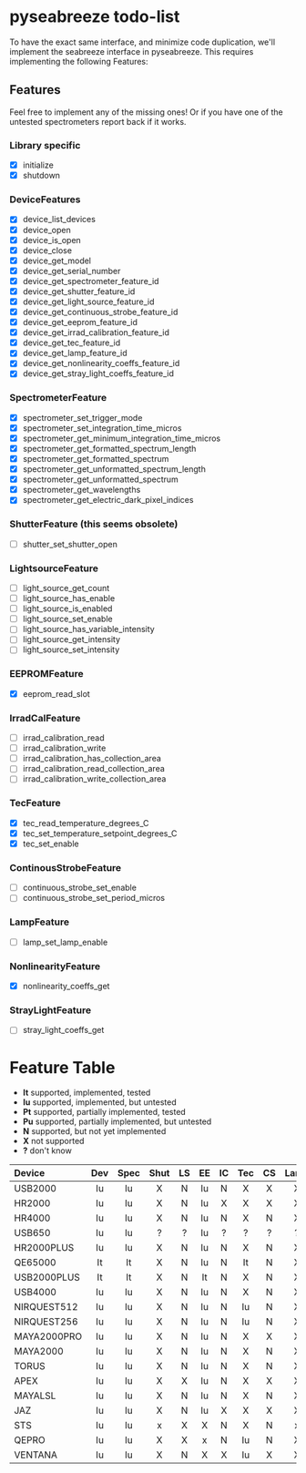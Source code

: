# pyseabreeze todo-list

To have the exact same interface, and minimize code duplication, we'll implement the seabreeze interface in pyseabreeze. This requires implementing the following Features:

## Features

Feel free to implement any of the missing ones! Or if you have one of the untested spectrometers report back if it works.

### Library specific
- [x] initialize
- [x] shutdown

### DeviceFeatures
- [x] device_list_devices
- [x] device_open
- [x] device_is_open
- [x] device_close
- [x] device_get_model
- [x] device_get_serial_number
- [x] device_get_spectrometer_feature_id
- [x] device_get_shutter_feature_id
- [x] device_get_light_source_feature_id
- [x] device_get_continuous_strobe_feature_id
- [x] device_get_eeprom_feature_id
- [x] device_get_irrad_calibration_feature_id
- [x] device_get_tec_feature_id
- [x] device_get_lamp_feature_id
- [x] device_get_nonlinearity_coeffs_feature_id
- [x] device_get_stray_light_coeffs_feature_id

### SpectrometerFeature
- [x] spectrometer_set_trigger_mode
- [x] spectrometer_set_integration_time_micros
- [x] spectrometer_get_minimum_integration_time_micros
- [x] spectrometer_get_formatted_spectrum_length
- [x] spectrometer_get_formatted_spectrum
- [x] spectrometer_get_unformatted_spectrum_length
- [x] spectrometer_get_unformatted_spectrum
- [x] spectrometer_get_wavelengths
- [x] spectrometer_get_electric_dark_pixel_indices

### ShutterFeature (this seems obsolete)
- [ ] shutter_set_shutter_open

### LightsourceFeature
- [ ] light_source_get_count
- [ ] light_source_has_enable
- [ ] light_source_is_enabled
- [ ] light_source_set_enable
- [ ] light_source_has_variable_intensity
- [ ] light_source_get_intensity
- [ ] light_source_set_intensity

### EEPROMFeature
- [x] eeprom_read_slot

### IrradCalFeature
- [ ] irrad_calibration_read
- [ ] irrad_calibration_write
- [ ] irrad_calibration_has_collection_area
- [ ] irrad_calibration_read_collection_area
- [ ] irrad_calibration_write_collection_area

### TecFeature
- [x] tec_read_temperature_degrees_C
- [x] tec_set_temperature_setpoint_degrees_C
- [x] tec_set_enable

### ContinousStrobeFeature
- [ ] continuous_strobe_set_enable
- [ ] continuous_strobe_set_period_micros

### LampFeature
- [ ] lamp_set_lamp_enable

### NonlinearityFeature
- [x] nonlinearity_coeffs_get

### StrayLightFeature
- [ ] stray_light_coeffs_get


# Feature Table

- **It** supported, implemented, tested
- **Iu** supported, implemented, but untested
- **Pt** supported, partially implemented, tested
- **Pu** supported, partially implemented, but untested
- **N** supported, but not yet implemented
- **X** not supported
- **?** don't know

| Device      | Dev | Spec| Shut| LS  | EE  | IC  | Tec | CS  | Lamp|  NL |  SL |
|:------------|:---:|:---:|:---:|:---:|:---:|:---:|:---:|:---:|:---:|:---:|:---:|
| USB2000     |  Iu |  Iu |  X  |  N  |  Iu |  N  |  X  |  X  |  X  |  Iu |  X  |
| HR2000      |  Iu |  Iu |  X  |  N  |  Iu |  X  |  X  |  X  |  X  |  Iu |  X  |
| HR4000      |  Iu |  Iu |  X  |  N  |  Iu |  N  |  X  |  N  |  X  |  Iu |  X  |
| USB650      |  Iu |  Iu |  ?  |  ?  |  Iu |  ?  |  ?  |  ?  |  ?  |  Iu |  ?  |
| HR2000PLUS  |  Iu |  Iu |  X  |  N  |  Iu |  N  |  X  |  N  |  X  |  Iu |  X  |
| QE65000     |  It |  It |  X  |  N  |  Iu |  N  |  It |  N  |  X  |  It |  X  |
| USB2000PLUS |  It |  It |  X  |  N  |  It |  N  |  X  |  N  |  X  |  It |  X  |
| USB4000     |  Iu |  Iu |  X  |  N  |  Iu |  N  |  X  |  N  |  X  |  Iu |  X  |
| NIRQUEST512 |  Iu |  Iu |  X  |  N  |  Iu |  N  |  Iu |  N  |  X  |  Iu |  X  |
| NIRQUEST256 |  Iu |  Iu |  X  |  N  |  Iu |  N  |  Iu |  N  |  X  |  Iu |  X  |
| MAYA2000PRO |  Iu |  Iu |  X  |  N  |  Iu |  N  |  X  |  X  |  X  |  Iu |  X  |
| MAYA2000    |  Iu |  Iu |  X  |  N  |  Iu |  N  |  X  |  N  |  X  |  Iu |  X  |
| TORUS       |  Iu |  Iu |  X  |  N  |  Iu |  N  |  X  |  N  |  X  |  Iu |  X  |
| APEX        |  Iu |  Iu |  X  |  X  |  Iu |  N  |  X  |  X  |  X  |  Iu |  X  |
| MAYALSL     |  Iu |  Iu |  X  |  N  |  Iu |  N  |  X  |  N  |  X  |  Iu |  X  |
| JAZ         |  Iu |  Iu |  X  |  N  |  Iu |  X  |  X  |  X  |  X  |  Iu |  X  |
| STS         |  Iu |  Iu |  x  |  X  |  X  |  N  |  X  |  N  |  x  |  Iu |  x  |
| QEPRO       |  Iu |  Iu |  X  |  X  |  x  |  N  |  Iu |  N  |  X  |  Iu |  X  |
| VENTANA     |  Iu |  Iu |  X  |  N  |  X  |  X  |  Iu |  X  |  X  |  Iu |  X  |


